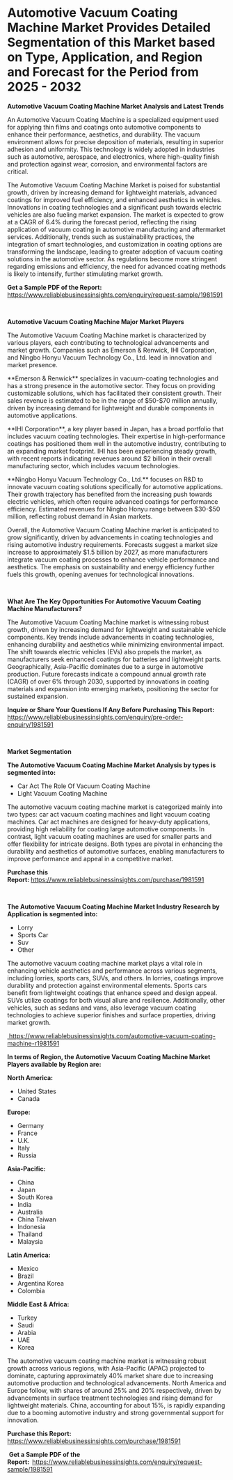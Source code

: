 <p><h1>Automotive Vacuum Coating Machine Market Provides Detailed Segmentation of this Market based on Type, Application, and Region and Forecast for the Period from 2025 - 2032</h1></p><p><strong>Automotive Vacuum Coating Machine Market Analysis and Latest Trends</strong></p>
<p><p>An Automotive Vacuum Coating Machine is a specialized equipment used for applying thin films and coatings onto automotive components to enhance their performance, aesthetics, and durability. The vacuum environment allows for precise deposition of materials, resulting in superior adhesion and uniformity. This technology is widely adopted in industries such as automotive, aerospace, and electronics, where high-quality finish and protection against wear, corrosion, and environmental factors are critical.</p><p>The Automotive Vacuum Coating Machine Market is poised for substantial growth, driven by increasing demand for lightweight materials, advanced coatings for improved fuel efficiency, and enhanced aesthetics in vehicles. Innovations in coating technologies and a significant push towards electric vehicles are also fueling market expansion. The market is expected to grow at a CAGR of 6.4% during the forecast period, reflecting the rising application of vacuum coating in automotive manufacturing and aftermarket services. Additionally, trends such as sustainability practices, the integration of smart technologies, and customization in coating options are transforming the landscape, leading to greater adoption of vacuum coating solutions in the automotive sector. As regulations become more stringent regarding emissions and efficiency, the need for advanced coating methods is likely to intensify, further stimulating market growth.</p></p>
<p><strong>Get a Sample PDF of the Report:&nbsp;</strong> <a href="https://www.reliablebusinessinsights.com/enquiry/request-sample/1981591?utm_campaign=3353&utm_medium=2&utm_source=Github&utm_content=ia&utm_term=12042025&utm_id=automotive-vacuum-coating-machine">https://www.reliablebusinessinsights.com/enquiry/request-sample/1981591</a></p>
<p>&nbsp;</p>
<p><strong>Automotive Vacuum Coating Machine Major Market Players</strong></p>
<p><p>The Automotive Vacuum Coating Machine market is characterized by various players, each contributing to technological advancements and market growth. Companies such as Emerson & Renwick, IHI Corporation, and Ningbo Honyu Vacuum Technology Co., Ltd. lead in innovation and market presence.</p><p>**Emerson & Renwick** specializes in vacuum-coating technologies and has a strong presence in the automotive sector. They focus on providing customizable solutions, which has facilitated their consistent growth. Their sales revenue is estimated to be in the range of $50-$70 million annually, driven by increasing demand for lightweight and durable components in automotive applications.</p><p>**IHI Corporation**, a key player based in Japan, has a broad portfolio that includes vacuum coating technologies. Their expertise in high-performance coatings has positioned them well in the automotive industry, contributing to an expanding market footprint. IHI has been experiencing steady growth, with recent reports indicating revenues around $2 billion in their overall manufacturing sector, which includes vacuum technologies.</p><p>**Ningbo Honyu Vacuum Technology Co., Ltd.** focuses on R&D to innovate vacuum coating solutions specifically for automotive applications. Their growth trajectory has benefited from the increasing push towards electric vehicles, which often require advanced coatings for performance efficiency. Estimated revenues for Ningbo Honyu range between $30-$50 million, reflecting robust demand in Asian markets.</p><p>Overall, the Automotive Vacuum Coating Machine market is anticipated to grow significantly, driven by advancements in coating technologies and rising automotive industry requirements. Forecasts suggest a market size increase to approximately $1.5 billion by 2027, as more manufacturers integrate vacuum coating processes to enhance vehicle performance and aesthetics. The emphasis on sustainability and energy efficiency further fuels this growth, opening avenues for technological innovations.</p></p>
<p>&nbsp;</p>
<p><strong>What Are The Key Opportunities For Automotive Vacuum Coating Machine Manufacturers?</strong></p>
<p><p>The Automotive Vacuum Coating Machine market is witnessing robust growth, driven by increasing demand for lightweight and sustainable vehicle components. Key trends include advancements in coating technologies, enhancing durability and aesthetics while minimizing environmental impact. The shift towards electric vehicles (EVs) also propels the market, as manufacturers seek enhanced coatings for batteries and lightweight parts. Geographically, Asia-Pacific dominates due to a surge in automotive production. Future forecasts indicate a compound annual growth rate (CAGR) of over 6% through 2030, supported by innovations in coating materials and expansion into emerging markets, positioning the sector for sustained expansion.</p></p>
<p><strong>Inquire or Share Your Questions If Any Before Purchasing This Report:</strong> <a href="https://www.reliablebusinessinsights.com/enquiry/pre-order-enquiry/1981591?utm_campaign=3353&utm_medium=2&utm_source=Github&utm_content=ia&utm_term=12042025&utm_id=automotive-vacuum-coating-machine">https://www.reliablebusinessinsights.com/enquiry/pre-order-enquiry/1981591</a></p>
<p>&nbsp;</p>
<p><strong>Market Segmentation</strong></p>
<p><strong>The Automotive Vacuum Coating Machine Market Analysis by types is segmented into:</strong></p>
<p><ul><li>Car Act The Role Of Vacuum Coating Machine</li><li>Light Vacuum Coating Machine</li></ul></p>
<p><p>The automotive vacuum coating machine market is categorized mainly into two types: car act vacuum coating machines and light vacuum coating machines. Car act machines are designed for heavy-duty applications, providing high reliability for coating large automotive components. In contrast, light vacuum coating machines are used for smaller parts and offer flexibility for intricate designs. Both types are pivotal in enhancing the durability and aesthetics of automotive surfaces, enabling manufacturers to improve performance and appeal in a competitive market.</p></p>
<p><strong>Purchase this Report:&nbsp;</strong><a href="https://www.reliablebusinessinsights.com/purchase/1981591?utm_campaign=3353&utm_medium=2&utm_source=Github&utm_content=ia&utm_term=12042025&utm_id=automotive-vacuum-coating-machine">https://www.reliablebusinessinsights.com/purchase/1981591</a></p>
<p>&nbsp;</p>
<p><strong>The Automotive Vacuum Coating Machine Market Industry Research by Application is segmented into:</strong></p>
<p><ul><li>Lorry</li><li>Sports Car</li><li>Suv</li><li>Other</li></ul></p>
<p><p>The automotive vacuum coating machine market plays a vital role in enhancing vehicle aesthetics and performance across various segments, including lorries, sports cars, SUVs, and others. In lorries, coatings improve durability and protection against environmental elements. Sports cars benefit from lightweight coatings that enhance speed and design appeal. SUVs utilize coatings for both visual allure and resilience. Additionally, other vehicles, such as sedans and vans, also leverage vacuum coating technologies to achieve superior finishes and surface properties, driving market growth.</p></p>
<p><a href="https://www.reliablebusinessinsights.com/automotive-vacuum-coating-machine-r1981591?utm_campaign=3353&utm_medium=2&utm_source=Github&utm_content=ia&utm_term=12042025&utm_id=automotive-vacuum-coating-machine">&nbsp;https://www.reliablebusinessinsights.com/automotive-vacuum-coating-machine-r1981591</a></p>
<p><strong>In terms of Region, the Automotive Vacuum Coating Machine Market Players available by Region are:</strong></p>
<p>
    <p> <strong> North America: </strong>
        <ul>
            <li>United States</li>
            <li>Canada</li>
        </ul>
        </p> 
    <p> <strong> Europe: </strong>
        <ul>
            <li>Germany</li>
            <li>France</li>
            <li>U.K.</li>
            <li>Italy</li>
            <li>Russia</li>
        </ul>
        </p> 
    <p> <strong> Asia-Pacific: </strong>
        <ul>
            <li>China</li>
            <li>Japan</li>
            <li>South Korea</li>
            <li>India</li>
            <li>Australia</li>
            <li>China Taiwan</li>
            <li>Indonesia</li>
            <li>Thailand</li>
            <li>Malaysia</li>
        </ul>
        </p> 
    <p> <strong> Latin America: </strong>
        <ul>
            <li>Mexico</li>
            <li>Brazil</li>
            <li>Argentina Korea</li>
            <li>Colombia</li>
        </ul>
        </p> 
    <p> <strong> Middle East & Africa: </strong>
        <ul>
            <li>Turkey</li>
            <li>Saudi</li>
            <li>Arabia</li>
            <li>UAE</li>
            <li>Korea</li>
        </ul>
    </p>
    </p>
<p><p>The automotive vacuum coating machine market is witnessing robust growth across various regions, with Asia-Pacific (APAC) projected to dominate, capturing approximately 40% market share due to increasing automotive production and technological advancements. North America and Europe follow, with shares of around 25% and 20% respectively, driven by advancements in surface treatment technologies and rising demand for lightweight materials. China, accounting for about 15%, is rapidly expanding due to a booming automotive industry and strong governmental support for innovation.</p></p>
<p><strong>Purchase this Report: </strong><a href="https://www.reliablebusinessinsights.com/purchase/1981591?utm_campaign=3353&utm_medium=2&utm_source=Github&utm_content=ia&utm_term=12042025&utm_id=automotive-vacuum-coating-machine">https://www.reliablebusinessinsights.com/purchase/1981591</a></p>
<p>&nbsp;<strong>Get a Sample PDF of the Report:&nbsp;&nbsp;</strong><a href="https://www.reliablebusinessinsights.com/enquiry/request-sample/1981591?utm_campaign=3353&utm_medium=2&utm_source=Github&utm_content=ia&utm_term=12042025&utm_id=automotive-vacuum-coating-machine">https://www.reliablebusinessinsights.com/enquiry/request-sample/1981591</a></p>
<p><strong></strong></p>
<p><p></p><p></p><p></p></p>
